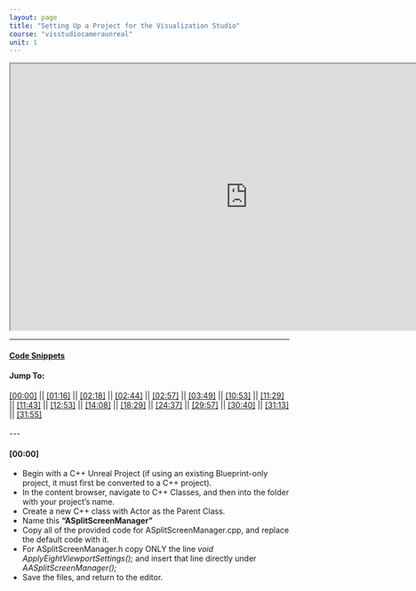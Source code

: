 ```yaml
---
layout: page
title: "Setting Up a Project for the Visualization Studio"
course: "visstudiocameraunreal"
unit: 1
---
```


<iframe src="https://www.youtube.com/embed/ewRKuI49vPQ" name="embed"
width="854" height="480" title="Visualization Studio Unreal Engine Setup Walkthrough" allow="autoplay" allowfullscreen="true"></iframe>

<hr>

<h4> <a href="codesnippets.html" target="_blank">Code Snippets</a></h4>
<h4>Jump To:</h4>
<p1>
<a href="https://www.youtube.com/embed/ewRKuI49vPQ?start=0&autoplay=1" target="embed" allow="autoplay" onclick="document.getElementById('[00:00]').scrollIntoView({ behavior: 'smooth', block: 'end', inline: 'nearest' });" >[00:00]</a>  ||  
<a href="https://www.youtube.com/embed/ewRKuI49vPQ?start=76&autoplay=1" target="embed" allow="autoplay" onclick="document.getElementById('[01:16]').scrollIntoView({ behavior: 'smooth', block: 'end', inline: 'nearest' });" >[01:16]</a>  ||  
<a href="https://www.youtube.com/embed/ewRKuI49vPQ?start=138&autoplay=1" target="embed" allow="autoplay" onclick="document.getElementById('[02:18]').scrollIntoView({ behavior: 'smooth', block: 'end', inline: 'nearest' });" >[02:18]</a>  ||  
<a href="https://www.youtube.com/embed/ewRKuI49vPQ?start=164&autoplay=1" target="embed" allow="autoplay" onclick="document.getElementById('[02:44]').scrollIntoView({ behavior: 'smooth', block: 'end', inline: 'nearest' });" >[02:44]</a>  ||  
<a href="https://www.youtube.com/embed/ewRKuI49vPQ?start=177&autoplay=1" target="embed" allow="autoplay" onclick="document.getElementById('[02:57]').scrollIntoView({ behavior: 'smooth', block: 'end', inline: 'nearest' });" >[02:57]</a>  ||  
<a href="https://www.youtube.com/embed/ewRKuI49vPQ?start=229&autoplay=1" target="embed" allow="autoplay" onclick="document.getElementById('[03:49]').scrollIntoView({ behavior: 'smooth', block: 'end', inline: 'nearest' });" >[03:49]</a>  ||  
<a href="https://www.youtube.com/embed/ewRKuI49vPQ?start=653&autoplay=1" target="embed" allow="autoplay" onclick="document.getElementById('[10:53]').scrollIntoView({ behavior: 'smooth', block: 'end', inline: 'nearest' });" >[10:53]</a>  ||  
<a href="https://www.youtube.com/embed/ewRKuI49vPQ?start=689&autoplay=1" target="embed" allow="autoplay" onclick="document.getElementById('[11:29]').scrollIntoView({ behavior: 'smooth', block: 'end', inline: 'nearest' });" >[11:29]</a>  ||  
<a href="https://www.youtube.com/embed/ewRKuI49vPQ?start=703&autoplay=1" target="embed" allow="autoplay" onclick="document.getElementById('[11:43]').scrollIntoView({ behavior: 'smooth', block: 'end', inline: 'nearest' });" >[11:43]</a>  ||  
<a href="https://www.youtube.com/embed/ewRKuI49vPQ?start=773&autoplay=1" target="embed" allow="autoplay" onclick="document.getElementById('[12:53]').scrollIntoView({ behavior: 'smooth', block: 'end', inline: 'nearest' });" >[12:53]</a>  ||  
<a href="https://www.youtube.com/embed/ewRKuI49vPQ?start=848&autoplay=1" target="embed" allow="autoplay" onclick="document.getElementById('[14:08]').scrollIntoView({ behavior: 'smooth', block: 'end', inline: 'nearest' });" >[14:08]</a>  ||  
<a href="https://www.youtube.com/embed/ewRKuI49vPQ?start=1109&autoplay=1" target="embed" allow="autoplay" onclick="document.getElementById('[18:29]').scrollIntoView({ behavior: 'smooth', block: 'end', inline: 'nearest' });" >[18:29]</a>  ||  
<a href="https://www.youtube.com/embed/ewRKuI49vPQ?start=1477&autoplay=1" target="embed" allow="autoplay" onclick="document.getElementById('[24:37]').scrollIntoView({ behavior: 'smooth', block: 'end', inline: 'nearest' });" >[24:37]</a>  ||  
<a href="https://www.youtube.com/embed/ewRKuI49vPQ?start=1797&autoplay=1" target="embed" allow="autoplay" onclick="document.getElementById('[29:57]').scrollIntoView({ behavior: 'smooth', block: 'end', inline: 'nearest' });" >[29:57]</a>  ||  
<a href="https://www.youtube.com/embed/ewRKuI49vPQ?start=1840&autoplay=1" target="embed" allow="autoplay" onclick="document.getElementById('[30:40]').scrollIntoView({ behavior: 'smooth', block: 'end', inline: 'nearest' });" >[30:40]</a>  ||  
<a href="https://www.youtube.com/embed/ewRKuI49vPQ?start=1873&autoplay=1" target="embed" allow="autoplay" onclick="document.getElementById('[31:13]').scrollIntoView({ behavior: 'smooth', block: 'end', inline: 'nearest' });" >[31:13]</a>  ||  
<a href="https://www.youtube.com/embed/ewRKuI49vPQ?start=1915&autoplay=1" target="embed" allow="autoplay" onclick="document.getElementById('[31:55]').scrollIntoView({ behavior: 'smooth', block: 'end', inline: 'nearest' });" >[31:55]</a><br><br>
</p1>
---

<div style="height: 300px;overflow: scroll;">
<h4>[00:00]</h4>
<ul>
  <li>Begin with a C++ Unreal Project (if using an existing Blueprint-only project, it must first be converted to a C++ project).</li>
  <li>In the content browser, navigate to C++ Classes, and then into the folder with your project’s name.</li>
  <li>Create a new C++ class with Actor as the Parent Class.</li>
  <li>Name this <b>“ASplitScreenManager”</b></li>
  <li>Copy all of the provided code for ASplitScreenManager.cpp, and replace the default code with it.</li>
  <li>For ASplitScreenManager.h copy ONLY the line <em>void ApplyEightViewportSettings();</em> and insert that line directly under <em>AASplitScreenManager();</em></li>
  <li>Save the files, and return to the editor.</li>
</ul>
<p id="[00:00]"></p>
<br><br>

<h4>[01:16]</h4>
<ul>
  <li>Create another C++ class, being sure to check “Show All Classes”</li>
  <li>Search for and select GameInstance as the parent class.</li>
  <li>Name this <b>“VizStudioGameInstance”</b></li>
  <li>Like before, copy all of the provided code for VizStudioGameInstance.cpp, and replace the default code.</li>
  <li>For VizStudioGameInstance.h, only the lines from  <em>public:</em>  to <em>ULocalPlayer…</em>  need to be copied from the provided code and pasted just below <em>GENERATED_BODY()</em> in Visual Studio.</li>
</ul>
<p id="[01:16]"></p>
<br><br>

<h4>[02:18]</h4>
<ul>
  <li>Back in the editor, create one more C++ class, and select GameViewportClient as the parent class.</li>
  <li>Name this <b>“VizStudioGameViewportClient”</b></li>
  <li>This requires no additional code.</li>
</ul>
<p id="[02:18]"></p>
<br><br>

<h4>[02:44]</h4>
<ul>
  <li>Now create a Blueprint class from ASplitScreenManager.</li>
  <li>Name this <b>“ASplitScreenManagerBP”</b></li>
  <li>This should be placed in your project’s Content folder. Go there now.</li>
</ul>
<p id="[02:44]"></p>
<br><br>

<h4>[02:57]</h4>
<ul>
  <li>Now to create a few more Blueprint classes.</li>
  <li>Create a Pawn class, and name it <b>“VizCameraReceiverPawn”</b></li>
  <li>Create a Game Mode Base class, and name it <b>“VizGameMode”</b></li>
  <li>Create another Pawn class, and name it <b>“VizParentPawn”</b></li>
  <li>Finally, create a Player Controller class, and name it <b>“VizPlayerController”</b></li>
</ul>
<p id="[02:57]"></p>
<br><br>

<h4>[03:49]</h4>
<ul>
    <li>Open up the VizGameMode Blueprint.</li>
    <li>Follow along with the video to continue setting up the VizGameMode.</li>
</ul>
<p id="[03:49]"></p>
<br><br>

<h4>[10:53]</h4>
<ul>
  <li>At this point, be sure that the Possess node inside your collapsed Change First Player To A Parent Pawn node has an execute output running to the collapsed node’s Outputs node.
</li>
  <li><em>Even if the collapsed nodes appear to be connected from the Event Graph, they will not be if this change is not made.</em>
</li>
  <li>From here, continue following along with the video to set up Panini Projection in the Construction Script.
</li>
</ul>
<p id="[10:53]"></p>
<br><br>

<h4>[11:29]</h4>
<ul>
  <li>Go to VizGameMode’s Class Defaults, and change the Default Pawn Class to <b>VizCameraReceiverPawn</b>, <em>NOT VizParentPawn</em></li>
  <li>Set the HUD class to None</li>
  <li>With that, the VizGameMode Blueprint is set up.</li>
</ul>
<p id="[11:29]"></p>
<br><br>

<h4>[11:43]</h4>
<ul>
  <li><em>*Technically, this section is optional if you do not plan to move the player in your project, or if you simply do not want vignetting when moving. If that is the case, skip to [14:08].</em></li>
  <li>Now, make a new material named Blur_PP.</li>
  <li>Follow the video closely for steps.</li>
</ul>
<p id="[11:43]"></p>
<br><br>

<h4>[12:53]</h4>
<ul>
  <li>It is important to note that the Input names on the Custom node are case sensitive. For example, “uv” can <b>NOT</b> be changed to “UV” without the code needing to be changed.</li>
  <li>Be sure to replace the default code in the Custom node with the code provided.</li>
</ul>
<p id="[12:53]"></p>
<br><br>

<h4>[14:08]</h4>
<ul>
  <li>Open the VizParentPawn Blueprint.</li>
  <li><em>*If you do not want movement functionality for your player, all you need for the following section is to follow the setup instructions for Event BeginPlay, and connect a GetActorTransform node to the SpawnActor node’s Spawn Transform pin as seen starting at [16:40]. </em></li>
</ul>
<p id="[14:08]"></p>
<br><br>

<h4>[18:29]</h4>
<ul>
  <li><em>*If you do not want vignetting during player movement, skip ahead to [30:40].</em></li>
</ul>
<p id="[18:29]"></p>
<br><br>

<h4>[24:37]</h4>
<ul>
  <li>You do not need to enter these values yet. At [29:57] a compiler error will require that the nodes be refreshed, and the values will be reset to their defaults. Hold off on entering those values for now.</li>
</ul>
<p id="[24:37]"></p>
<br><br>

<h4>[29:57]</h4>
<ul>
  <li>This compiler error is just Unreal not understanding that the old input names in the nodes have been changed. Unfortunately, this does mean that the values will need to be input again after the nodes are refreshed if you entered them earlier.</li>
</ul>
<p id="[29:57]"></p>
<br><br>

<h4>[30:40]</h4>
<ul>
  <li>Back in the VizParentPawn’s EventGraph, set up the Possessed Event.</li>
</ul>
<p id="[30:40]"></p>
<br><br>

<h4>[31:13]</h4>
<ul>
  <li>Now, open the VizCameraReceiverPawn Blueprint, and follow the video to set up the camera for correct use in the Visualization Studio.</li>
</ul>
<p id="[31:13]"></p>
<br><br>

<h4>[31:55]</h4>
<ul>
  <li>Lastly, open the Project Settings, and change the Default GameMode and Game Instance classes to VizGameMode and VizStudioGameInstance, respectively.</li>
</ul>
<p id="[31:55]"></p>
</div>
